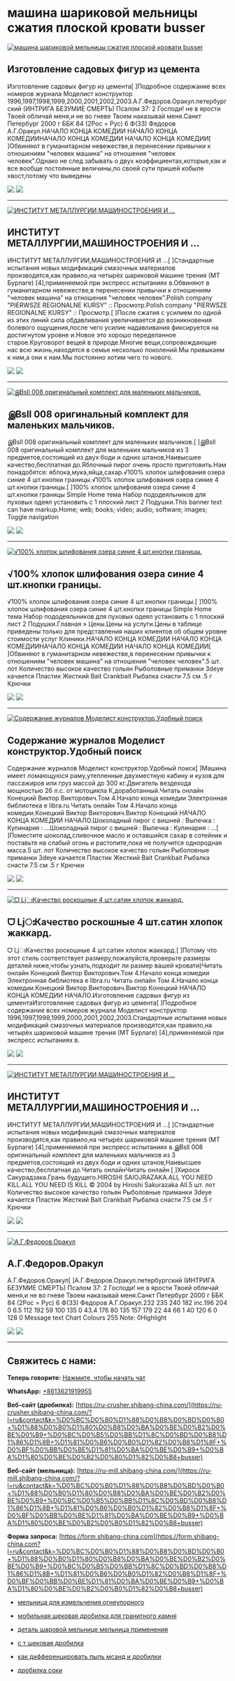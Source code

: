# машина шариковой мельницы сжатия плоской кровати busser

<a href="https://swt.shibang-china.com/?l=ru&img&k=%D0%BC%D0%B0%D1%88%D0%B8%D0%BD%D0%B0+%D1%88%D0%B0%D1%80%D0%B8%D0%BA%D0%BE%D0%B2%D0%BE%D0%B9+%D0%BC%D0%B5%D0%BB%D1%8C%D0%BD%D0%B8%D1%86%D1%8B+%D1%81%D0%B6%D0%B0%D1%82%D0%B8%D1%8F+%D0%BF%D0%BB%D0%BE%D1%81%D0%BA%D0%BE%D0%B9+%D0%BA%D1%80%D0%BE%D0%B2%D0%B0%D1%82%D0%B8+busser" target="_blank">![машина шариковой мельницы сжатия плоской кровати busser](http://static.shibang-china.com/all-800x300/649.jpg)</a>

## Изготовление садовых фигур из цемента
Изготовление садовых фигур из цемента[ ]Подробное содержание всех номеров журнала Моделист конструктор 1996,1997,1998,1999,2000,2001,2002,2003.А.Г.Федоров.Оракул.петербургский (ИНТРИГА БЕЗУМИЕ СМЕРТЬ) Псалом 37: 2 Господи! не в ярости Твоей обличай меня,и не во гневе Твоем наказывай меня.Санкт Петербург 2000 г ББК 84 (2Рос = Рус) 6 Ф(33) Федоров А.Г.Оракул.НАЧАЛО КОНЦА КОМЕДИИ НАЧАЛО КОНЦА КОМЕДИИНАЧАЛО КОНЦА КОМЕДИИ НАЧАЛО КОНЦА КОМЕДИИ[ ]Обвиняют в гуманитарном невежестве,в перенесении привычки к отношениям &quot;человек машина&quot; на отношения &quot;человек человек&quot;.Однако не след забывать о двух коэффициентах,которые,как и все вообще постоянные величины,по своей сути пришей кобыле хвост,потому что выведены


<a href="https://whatsapp.shibangsoft.com/WhatsApp.php" target="_blank" title="WhatsApp">![](http://static.shibang-china.com/icon/whatsapp.png)</a> <a href="https://swt.shibang-china.com/?l=ru&icon&k=%D0%BC%D0%B0%D1%88%D0%B8%D0%BD%D0%B0+%D1%88%D0%B0%D1%80%D0%B8%D0%BA%D0%BE%D0%B2%D0%BE%D0%B9+%D0%BC%D0%B5%D0%BB%D1%8C%D0%BD%D0%B8%D1%86%D1%8B+%D1%81%D0%B6%D0%B0%D1%82%D0%B8%D1%8F+%D0%BF%D0%BB%D0%BE%D1%81%D0%BA%D0%BE%D0%B9+%D0%BA%D1%80%D0%BE%D0%B2%D0%B0%D1%82%D0%B8+busser" target="_blank">![](http://static.shibang-china.com/icon/chat-ru.png)</a>

---

<a href="https://swt.shibang-china.com/?l=ru&img&k=%D0%BC%D0%B0%D1%88%D0%B8%D0%BD%D0%B0+%D1%88%D0%B0%D1%80%D0%B8%D0%BA%D0%BE%D0%B2%D0%BE%D0%B9+%D0%BC%D0%B5%D0%BB%D1%8C%D0%BD%D0%B8%D1%86%D1%8B+%D1%81%D0%B6%D0%B0%D1%82%D0%B8%D1%8F+%D0%BF%D0%BB%D0%BE%D1%81%D0%BA%D0%BE%D0%B9+%D0%BA%D1%80%D0%BE%D0%B2%D0%B0%D1%82%D0%B8+busser" target="_blank">![ИНСТИТУТ МЕТАЛЛУРГИИ,МАШИНОСТРОЕНИЯ И …](http://static.shibang-china.com/all-800x300/1487.jpg)</a>

## ИНСТИТУТ МЕТАЛЛУРГИИ,МАШИНОСТРОЕНИЯ И …
ИНСТИТУТ МЕТАЛЛУРГИИ,МАШИНОСТРОЕНИЯ И …[ ]Стандартные испытания новых модификаций смазочных материалов производятся,как правило,на четырѐх шариковой машине трения (МТ Бурлаге) [4],применяемой при экспресс испытаниях в.Обвиняют в гуманитарном невежестве,в перенесении привычки к отношениям &quot;человек машина&quot; на отношения &quot;человек человек&quot;.Polish company &quot;PIERWSZE REGIONALNE KURSY&quot; :: Просмотр.Polish company &quot;PIERWSZE REGIONALNE KURSY&quot; :: Просмотр.[ ]После сжатия с усилием по одной из этих линий сила обдавливания увеличивается до возникновения болевого ощущения,после чего усилие надавливания фиксируется на достигнутом уровне и.Новое это хорошо переделанное старое.Круговорот вещей в природе.Многие вещи,сопровождающие нас всю жизнь,находятся в семье несколько поколений.Мы привыкаем к ним,а они к нам.Мы постоянно хотим чего то нового.


<a href="https://whatsapp.shibangsoft.com/WhatsApp.php" target="_blank" title="WhatsApp">![](http://static.shibang-china.com/icon/whatsapp.png)</a> <a href="https://swt.shibang-china.com/?l=ru&icon&k=%D0%BC%D0%B0%D1%88%D0%B8%D0%BD%D0%B0+%D1%88%D0%B0%D1%80%D0%B8%D0%BA%D0%BE%D0%B2%D0%BE%D0%B9+%D0%BC%D0%B5%D0%BB%D1%8C%D0%BD%D0%B8%D1%86%D1%8B+%D1%81%D0%B6%D0%B0%D1%82%D0%B8%D1%8F+%D0%BF%D0%BB%D0%BE%D1%81%D0%BA%D0%BE%D0%B9+%D0%BA%D1%80%D0%BE%D0%B2%D0%B0%D1%82%D0%B8+busser" target="_blank">![](http://static.shibang-china.com/icon/chat-ru.png)</a>

---

<a href="https://swt.shibang-china.com/?l=ru&img&k=%D0%BC%D0%B0%D1%88%D0%B8%D0%BD%D0%B0+%D1%88%D0%B0%D1%80%D0%B8%D0%BA%D0%BE%D0%B2%D0%BE%D0%B9+%D0%BC%D0%B5%D0%BB%D1%8C%D0%BD%D0%B8%D1%86%D1%8B+%D1%81%D0%B6%D0%B0%D1%82%D0%B8%D1%8F+%D0%BF%D0%BB%D0%BE%D1%81%D0%BA%D0%BE%D0%B9+%D0%BA%D1%80%D0%BE%D0%B2%D0%B0%D1%82%D0%B8+busser" target="_blank">![இBsll 008 оригинальный комплект для маленьких мальчиков.](http://static.shibang-china.com/all-800x300/1266.jpg)</a>

## இBsll 008 оригинальный комплект для маленьких мальчиков.
இBsll 008 оригинальный комплект для маленьких мальчиков.[ ]இBsll 008 оригинальный комплект для маленьких мальчиков из 3 предметов,состоящий из двух боди и одних штанов,Наивысшее качество,бесплатная до.Яблочный пирог очень просто приготовить.Нам понадобятся: яблока,мука,яйца,сахар.√100% хлопок шлифования озера синие 4 шт.кнопки границы.√100% хлопок шлифования озера синие 4 шт.кнопки границы.[ ]100% хлопок шлифования озера синие 4 шт.кнопки границы Simple Home тема Набор пододеяльников для пуховых одеял установить с 1 плоский лист 2 Подушки.This banner text can have markup.Home; web; books; video; audio; software; images; Toggle navigation


<a href="https://whatsapp.shibangsoft.com/WhatsApp.php" target="_blank" title="WhatsApp">![](http://static.shibang-china.com/icon/whatsapp.png)</a> <a href="https://swt.shibang-china.com/?l=ru&icon&k=%D0%BC%D0%B0%D1%88%D0%B8%D0%BD%D0%B0+%D1%88%D0%B0%D1%80%D0%B8%D0%BA%D0%BE%D0%B2%D0%BE%D0%B9+%D0%BC%D0%B5%D0%BB%D1%8C%D0%BD%D0%B8%D1%86%D1%8B+%D1%81%D0%B6%D0%B0%D1%82%D0%B8%D1%8F+%D0%BF%D0%BB%D0%BE%D1%81%D0%BA%D0%BE%D0%B9+%D0%BA%D1%80%D0%BE%D0%B2%D0%B0%D1%82%D0%B8+busser" target="_blank">![](http://static.shibang-china.com/icon/chat-ru.png)</a>

---

<a href="https://swt.shibang-china.com/?l=ru&img&k=%D0%BC%D0%B0%D1%88%D0%B8%D0%BD%D0%B0+%D1%88%D0%B0%D1%80%D0%B8%D0%BA%D0%BE%D0%B2%D0%BE%D0%B9+%D0%BC%D0%B5%D0%BB%D1%8C%D0%BD%D0%B8%D1%86%D1%8B+%D1%81%D0%B6%D0%B0%D1%82%D0%B8%D1%8F+%D0%BF%D0%BB%D0%BE%D1%81%D0%BA%D0%BE%D0%B9+%D0%BA%D1%80%D0%BE%D0%B2%D0%B0%D1%82%D0%B8+busser" target="_blank">![√100% хлопок шлифования озера синие 4 шт.кнопки границы.](http://static.shibang-china.com/all-800x300/4.jpg)</a>

## √100% хлопок шлифования озера синие 4 шт.кнопки границы.
√100% хлопок шлифования озера синие 4 шт.кнопки границы.[ ]100% хлопок шлифования озера синие 4 шт.кнопки границы Simple Home тема Набор пододеяльников для пуховых одеял установить с 1 плоский лист 2 Подушки.Главная &#187; Цены.Цены на услуги.Цены в таблице приведены только для представления наших клиентов об общем уровне стоимости услуг Клиники.НАЧАЛО КОНЦА КОМЕДИИ НАЧАЛО КОНЦА КОМЕДИИНАЧАЛО КОНЦА КОМЕДИИ НАЧАЛО КОНЦА КОМЕДИИ[ ]Обвиняют в гуманитарном невежестве,в перенесении привычки к отношениям &quot;человек машина&quot; на отношения &quot;человек человек&quot;.5 шт. лот Количество высокое качество гольян Рыболовные приманки 3deye качается Пластик Жесткий Bait Crankbait Рыбалка снасти 7.5 см .5 г Крючки


<a href="https://whatsapp.shibangsoft.com/WhatsApp.php" target="_blank" title="WhatsApp">![](http://static.shibang-china.com/icon/whatsapp.png)</a> <a href="https://swt.shibang-china.com/?l=ru&icon&k=%D0%BC%D0%B0%D1%88%D0%B8%D0%BD%D0%B0+%D1%88%D0%B0%D1%80%D0%B8%D0%BA%D0%BE%D0%B2%D0%BE%D0%B9+%D0%BC%D0%B5%D0%BB%D1%8C%D0%BD%D0%B8%D1%86%D1%8B+%D1%81%D0%B6%D0%B0%D1%82%D0%B8%D1%8F+%D0%BF%D0%BB%D0%BE%D1%81%D0%BA%D0%BE%D0%B9+%D0%BA%D1%80%D0%BE%D0%B2%D0%B0%D1%82%D0%B8+busser" target="_blank">![](http://static.shibang-china.com/icon/chat-ru.png)</a>

---

<a href="https://swt.shibang-china.com/?l=ru&img&k=%D0%BC%D0%B0%D1%88%D0%B8%D0%BD%D0%B0+%D1%88%D0%B0%D1%80%D0%B8%D0%BA%D0%BE%D0%B2%D0%BE%D0%B9+%D0%BC%D0%B5%D0%BB%D1%8C%D0%BD%D0%B8%D1%86%D1%8B+%D1%81%D0%B6%D0%B0%D1%82%D0%B8%D1%8F+%D0%BF%D0%BB%D0%BE%D1%81%D0%BA%D0%BE%D0%B9+%D0%BA%D1%80%D0%BE%D0%B2%D0%B0%D1%82%D0%B8+busser" target="_blank">![Содержание журналов Моделист конструктор.Удобный поиск](http://static.shibang-china.com/all-800x300/748.jpg)</a>

## Содержание журналов Моделист конструктор.Удобный поиск
Содержание журналов Моделист конструктор.Удобный поиск[ ]Машина имеет ломающуюся раму,утепленные двухместную кабину и кузов для пассажиров или груз массой до 300 кг.Двигатель вездехода мощностью 26 л.с. от мотоцикла К,доработанный.Читать онлайн Конецкий Виктор Викторович.Том 4.Начало конца комедии Электронная библиотека e libra.ru Читать онлайн Том 4.Начало конца комедии.Конецкий Виктор Викторович.Виктор Конецкий НАЧАЛО КОНЦА КОМЕДИИ НАЧАЛО.Шоколадный пирог с вишней : Выпечка : Кулинария : …Шоколадный пирог с вишней : Выпечка : Кулинария : …[ ]Поместите шоколад,сливочное масло и оставшийся сахар в сотейник и поставьте на слабый огонь и растопите,пока не получится однородная масса.5 шт. лот Количество высокое качество гольян Рыболовные приманки 3deye качается Пластик Жесткий Bait Crankbait Рыбалка снасти 7.5 см .5 г Крючки


<a href="https://whatsapp.shibangsoft.com/WhatsApp.php" target="_blank" title="WhatsApp">![](http://static.shibang-china.com/icon/whatsapp.png)</a> <a href="https://swt.shibang-china.com/?l=ru&icon&k=%D0%BC%D0%B0%D1%88%D0%B8%D0%BD%D0%B0+%D1%88%D0%B0%D1%80%D0%B8%D0%BA%D0%BE%D0%B2%D0%BE%D0%B9+%D0%BC%D0%B5%D0%BB%D1%8C%D0%BD%D0%B8%D1%86%D1%8B+%D1%81%D0%B6%D0%B0%D1%82%D0%B8%D1%8F+%D0%BF%D0%BB%D0%BE%D1%81%D0%BA%D0%BE%D0%B9+%D0%BA%D1%80%D0%BE%D0%B2%D0%B0%D1%82%D0%B8+busser" target="_blank">![](http://static.shibang-china.com/icon/chat-ru.png)</a>

---

<a href="https://swt.shibang-china.com/?l=ru&img&k=%D0%BC%D0%B0%D1%88%D0%B8%D0%BD%D0%B0+%D1%88%D0%B0%D1%80%D0%B8%D0%BA%D0%BE%D0%B2%D0%BE%D0%B9+%D0%BC%D0%B5%D0%BB%D1%8C%D0%BD%D0%B8%D1%86%D1%8B+%D1%81%D0%B6%D0%B0%D1%82%D0%B8%D1%8F+%D0%BF%D0%BB%D0%BE%D1%81%D0%BA%D0%BE%D0%B9+%D0%BA%D1%80%D0%BE%D0%B2%D0%B0%D1%82%D0%B8+busser" target="_blank">![ᗜ ǈഃКачество роскошные 4 шт.сатин хлопок жаккард.](http://static.shibang-china.com/all-800x300/612.jpg)</a>

## ᗜ ǈഃКачество роскошные 4 шт.сатин хлопок жаккард.
ᗜ ǈഃКачество роскошные 4 шт.сатин хлопок жаккард.[ ]Потому что этот стиль соответствует размеру,пожалуйста,проверьте размеры деталей ниже,чтобы узнать,подходит ли размер вашей кровати)Читать онлайн Конецкий Виктор Викторович.Том 4.Начало конца комедии Электронная библиотека e libra.ru Читать онлайн Том 4.Начало конца комедии.Конецкий Виктор Викторович.Виктор Конецкий НАЧАЛО КОНЦА КОМЕДИИ НАЧАЛО.Изготовление садовых фигур из цементаИзготовление садовых фигур из цемента[ ]Подробное содержание всех номеров журнала Моделист конструктор 1996,1997,1998,1999,2000,2001,2002,2003.Стандартные испытания новых модификаций смазочных материалов производятся,как правило,на четырѐх шариковой машине трения (МТ Бурлаге) [4],применяемой при экспресс испытаниях в.


<a href="https://whatsapp.shibangsoft.com/WhatsApp.php" target="_blank" title="WhatsApp">![](http://static.shibang-china.com/icon/whatsapp.png)</a> <a href="https://swt.shibang-china.com/?l=ru&icon&k=%D0%BC%D0%B0%D1%88%D0%B8%D0%BD%D0%B0+%D1%88%D0%B0%D1%80%D0%B8%D0%BA%D0%BE%D0%B2%D0%BE%D0%B9+%D0%BC%D0%B5%D0%BB%D1%8C%D0%BD%D0%B8%D1%86%D1%8B+%D1%81%D0%B6%D0%B0%D1%82%D0%B8%D1%8F+%D0%BF%D0%BB%D0%BE%D1%81%D0%BA%D0%BE%D0%B9+%D0%BA%D1%80%D0%BE%D0%B2%D0%B0%D1%82%D0%B8+busser" target="_blank">![](http://static.shibang-china.com/icon/chat-ru.png)</a>

---

<a href="https://swt.shibang-china.com/?l=ru&img&k=%D0%BC%D0%B0%D1%88%D0%B8%D0%BD%D0%B0+%D1%88%D0%B0%D1%80%D0%B8%D0%BA%D0%BE%D0%B2%D0%BE%D0%B9+%D0%BC%D0%B5%D0%BB%D1%8C%D0%BD%D0%B8%D1%86%D1%8B+%D1%81%D0%B6%D0%B0%D1%82%D0%B8%D1%8F+%D0%BF%D0%BB%D0%BE%D1%81%D0%BA%D0%BE%D0%B9+%D0%BA%D1%80%D0%BE%D0%B2%D0%B0%D1%82%D0%B8+busser" target="_blank">![ИНСТИТУТ МЕТАЛЛУРГИИ,МАШИНОСТРОЕНИЯ И …](http://static.shibang-china.com/all-800x300/637.jpg)</a>

## ИНСТИТУТ МЕТАЛЛУРГИИ,МАШИНОСТРОЕНИЯ И …
ИНСТИТУТ МЕТАЛЛУРГИИ,МАШИНОСТРОЕНИЯ И …[ ]Стандартные испытания новых модификаций смазочных материалов производятся,как правило,на четырѐх шариковой машине трения (МТ Бурлаге) [4],применяемой при экспресс испытаниях в.இBsll 008 оригинальный комплект для маленьких мальчиков из 3 предметов,состоящий из двух боди и одних штанов,Наивысшее качество,бесплатная до.Читать онлайнЧитать онлайн [ ]Хироси Сакурадзака.Грань будущего.HIROSHI SAIOJRAZAKA.ALL YOU NEED KILL.ALL YOU NEED IS KILL &#169; 2004 by Hiroshi Sakurazaka All.5 шт. лот Количество высокое качество гольян Рыболовные приманки 3deye качается Пластик Жесткий Bait Crankbait Рыбалка снасти 7.5 см .5 г Крючки


<a href="https://whatsapp.shibangsoft.com/WhatsApp.php" target="_blank" title="WhatsApp">![](http://static.shibang-china.com/icon/whatsapp.png)</a> <a href="https://swt.shibang-china.com/?l=ru&icon&k=%D0%BC%D0%B0%D1%88%D0%B8%D0%BD%D0%B0+%D1%88%D0%B0%D1%80%D0%B8%D0%BA%D0%BE%D0%B2%D0%BE%D0%B9+%D0%BC%D0%B5%D0%BB%D1%8C%D0%BD%D0%B8%D1%86%D1%8B+%D1%81%D0%B6%D0%B0%D1%82%D0%B8%D1%8F+%D0%BF%D0%BB%D0%BE%D1%81%D0%BA%D0%BE%D0%B9+%D0%BA%D1%80%D0%BE%D0%B2%D0%B0%D1%82%D0%B8+busser" target="_blank">![](http://static.shibang-china.com/icon/chat-ru.png)</a>

---

<a href="https://swt.shibang-china.com/?l=ru&img&k=%D0%BC%D0%B0%D1%88%D0%B8%D0%BD%D0%B0+%D1%88%D0%B0%D1%80%D0%B8%D0%BA%D0%BE%D0%B2%D0%BE%D0%B9+%D0%BC%D0%B5%D0%BB%D1%8C%D0%BD%D0%B8%D1%86%D1%8B+%D1%81%D0%B6%D0%B0%D1%82%D0%B8%D1%8F+%D0%BF%D0%BB%D0%BE%D1%81%D0%BA%D0%BE%D0%B9+%D0%BA%D1%80%D0%BE%D0%B2%D0%B0%D1%82%D0%B8+busser" target="_blank">![А.Г.Федоров.Оракул](http://static.shibang-china.com/all-800x300/359.jpg)</a>

## А.Г.Федоров.Оракул
А.Г.Федоров.Оракул[ ]А.Г.Федоров.Оракул.петербургский (ИНТРИГА БЕЗУМИЕ СМЕРТЬ) Псалом 37: 2 Господи! не в ярости Твоей обличай меня,и не во гневе Твоем наказывай меня.Санкт Петербург 2000 г ББК 84 (2Рос = Рус) 6 Ф(33) Федоров А.Г.Оракул.232 235 240 182 inc.196 204 0 6.5 112 192 59 100 135 0 43.4 176 80 135 157 179 22 44 66 1 40 120 6 0 128 0 Message text Chart Colours 255 Note: 0Highlight

<a href="https://whatsapp.shibangsoft.com/WhatsApp.php" target="_blank" title="WhatsApp">![](http://static.shibang-china.com/icon/whatsapp.png)</a> <a href="https://swt.shibang-china.com/?l=ru&icon&k=%D0%BC%D0%B0%D1%88%D0%B8%D0%BD%D0%B0+%D1%88%D0%B0%D1%80%D0%B8%D0%BA%D0%BE%D0%B2%D0%BE%D0%B9+%D0%BC%D0%B5%D0%BB%D1%8C%D0%BD%D0%B8%D1%86%D1%8B+%D1%81%D0%B6%D0%B0%D1%82%D0%B8%D1%8F+%D0%BF%D0%BB%D0%BE%D1%81%D0%BA%D0%BE%D0%B9+%D0%BA%D1%80%D0%BE%D0%B2%D0%B0%D1%82%D0%B8+busser" target="_blank">![](http://static.shibang-china.com/icon/chat-ru.png)</a>

---
## Свяжитесь с нами:

**Теперь говорите:** [Нажмите, чтобы начать чат](https://swt.shibang-china.com?l=ru&contact&k=%D0%BC%D0%B0%D1%88%D0%B8%D0%BD%D0%B0+%D1%88%D0%B0%D1%80%D0%B8%D0%BA%D0%BE%D0%B2%D0%BE%D0%B9+%D0%BC%D0%B5%D0%BB%D1%8C%D0%BD%D0%B8%D1%86%D1%8B+%D1%81%D0%B6%D0%B0%D1%82%D0%B8%D1%8F+%D0%BF%D0%BB%D0%BE%D1%81%D0%BA%D0%BE%D0%B9+%D0%BA%D1%80%D0%BE%D0%B2%D0%B0%D1%82%D0%B8+busser)

**WhatsApp:**  [+8613621919955](https://whatsapp.shibangsoft.com/WhatsApp.php)

**Веб-сайт (дробилка):** [https://ru-crusher.shibang-china.com/](https://ru-crusher.shibang-china.com/?l=ru&contact&k=%D0%BC%D0%B0%D1%88%D0%B8%D0%BD%D0%B0+%D1%88%D0%B0%D1%80%D0%B8%D0%BA%D0%BE%D0%B2%D0%BE%D0%B9+%D0%BC%D0%B5%D0%BB%D1%8C%D0%BD%D0%B8%D1%86%D1%8B+%D1%81%D0%B6%D0%B0%D1%82%D0%B8%D1%8F+%D0%BF%D0%BB%D0%BE%D1%81%D0%BA%D0%BE%D0%B9+%D0%BA%D1%80%D0%BE%D0%B2%D0%B0%D1%82%D0%B8+busser)

**Веб-сайт (мельница):** [https://ru-mill.shibang-china.com/](https://ru-mill.shibang-china.com/?l=ru&contact&k=%D0%BC%D0%B0%D1%88%D0%B8%D0%BD%D0%B0+%D1%88%D0%B0%D1%80%D0%B8%D0%BA%D0%BE%D0%B2%D0%BE%D0%B9+%D0%BC%D0%B5%D0%BB%D1%8C%D0%BD%D0%B8%D1%86%D1%8B+%D1%81%D0%B6%D0%B0%D1%82%D0%B8%D1%8F+%D0%BF%D0%BB%D0%BE%D1%81%D0%BA%D0%BE%D0%B9+%D0%BA%D1%80%D0%BE%D0%B2%D0%B0%D1%82%D0%B8+busser)

**Форма запроса:** [https://form.shibang-china.com](https://form.shibang-china.com?l=ru&contact&k=%D0%BC%D0%B0%D1%88%D0%B8%D0%BD%D0%B0+%D1%88%D0%B0%D1%80%D0%B8%D0%BA%D0%BE%D0%B2%D0%BE%D0%B9+%D0%BC%D0%B5%D0%BB%D1%8C%D0%BD%D0%B8%D1%86%D1%8B+%D1%81%D0%B6%D0%B0%D1%82%D0%B8%D1%8F+%D0%BF%D0%BB%D0%BE%D1%81%D0%BA%D0%BE%D0%B9+%D0%BA%D1%80%D0%BE%D0%B2%D0%B0%D1%82%D0%B8+busser)

* [мельница для измельчения огнеупорного](../115/%D0%BC%D0%B5%D0%BB%D1%8C%D0%BD%D0%B8%D1%86%D0%B0%20%D0%B4%D0%BB%D1%8F%20%D0%B8%D0%B7%D0%BC%D0%B5%D0%BB%D1%8C%D1%87%D0%B5%D0%BD%D0%B8%D1%8F%20%D0%BE%D0%B3%D0%BD%D0%B5%D1%83%D0%BF%D0%BE%D1%80%D0%BD%D0%BE%D0%B3%D0%BE.md)

* [мобильная щековая дробилка для гранитного камня](../119/%D0%BC%D0%BE%D0%B1%D0%B8%D0%BB%D1%8C%D0%BD%D0%B0%D1%8F%20%D1%89%D0%B5%D0%BA%D0%BE%D0%B2%D0%B0%D1%8F%20%D0%B4%D1%80%D0%BE%D0%B1%D0%B8%D0%BB%D0%BA%D0%B0%20%D0%B4%D0%BB%D1%8F%20%D0%B3%D1%80%D0%B0%D0%BD%D0%B8%D1%82%D0%BD%D0%BE%D0%B3%D0%BE%20%D0%BA%D0%B0%D0%BC%D0%BD%D1%8F.md)

* [деталь шаровой мельнице мельница применения](../112/%D0%B4%D0%B5%D1%82%D0%B0%D0%BB%D1%8C%20%D1%88%D0%B0%D1%80%D0%BE%D0%B2%D0%BE%D0%B9%20%D0%BC%D0%B5%D0%BB%D1%8C%D0%BD%D0%B8%D1%86%D0%B5%20%D0%BC%D0%B5%D0%BB%D1%8C%D0%BD%D0%B8%D1%86%D0%B0%20%D0%BF%D1%80%D0%B8%D0%BC%D0%B5%D0%BD%D0%B5%D0%BD%D0%B8%D1%8F.md)

* [с т щековая дробилка](../111/%D1%81%20%D1%82%20%D1%89%D0%B5%D0%BA%D0%BE%D0%B2%D0%B0%D1%8F%20%D0%B4%D1%80%D0%BE%D0%B1%D0%B8%D0%BB%D0%BA%D0%B0.md)

* [как дифференцировать пыль мсанд и дробилки](../116/%D0%BA%D0%B0%D0%BA%20%D0%B4%D0%B8%D1%84%D1%84%D0%B5%D1%80%D0%B5%D0%BD%D1%86%D0%B8%D1%80%D0%BE%D0%B2%D0%B0%D1%82%D1%8C%20%D0%BF%D1%8B%D0%BB%D1%8C%20%D0%BC%D1%81%D0%B0%D0%BD%D0%B4%20%D0%B8%20%D0%B4%D1%80%D0%BE%D0%B1%D0%B8%D0%BB%D0%BA%D0%B8.md)

* [дробилка coки](../106/%D0%B4%D1%80%D0%BE%D0%B1%D0%B8%D0%BB%D0%BA%D0%B0%20co%D0%BA%D0%B8.md)
